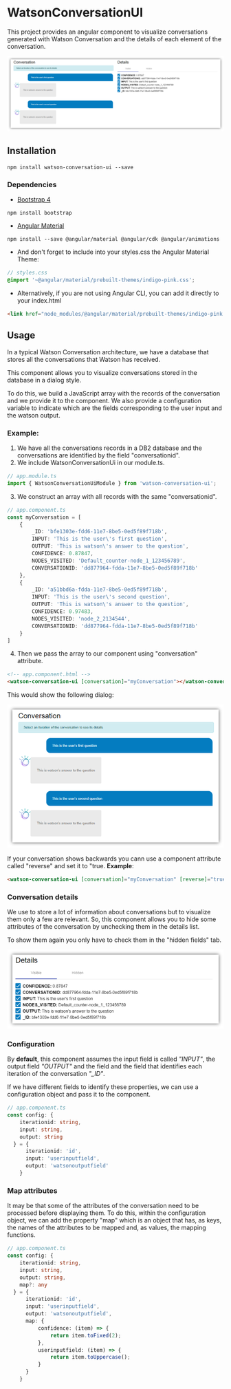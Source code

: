 # WatsonConversationUI

This project provides an angular component to visualize conversations generated with Watson Conversation and the details of each element of the conversation.

![Component preview](./readme-assets/component-preview.png "Component preview")

## Installation

```
npm install watson-conversation-ui --save
```

### Dependencies

- [Bootstrap 4](https://getbootstrap.com/docs/4.0/getting-started/download/)
```
npm install bootstrap
```

- [Angular Material](https://material.angular.io/guide/getting-started)
```
npm install --save @angular/material @angular/cdk @angular/animations
```

- And don't forget to include into your styles.css the Angular Material Theme:
```scss
// styles.css
@import '~@angular/material/prebuilt-themes/indigo-pink.css';
```

- Alternatively, if you are not using Angular CLI, you can add it directly to your index.html
```html
<link href="node_modules/@angular/material/prebuilt-themes/indigo-pink.css" rel="stylesheet">
```

## Usage

In a typical Watson Conversation architecture, we have a database that stores all the conversations that Watson has received.

This component allows you to visualize conversations stored in the database in a dialog style.

To do this, we build a JavaScript array with the records of the conversation and we provide it to the component. We also provide a configuration variable to indicate which are the fields corresponding to the user input and the watson output.

### Example: 

1. We have all the conversations records in a DB2 database and the conversations are identified by the field "conversationid".
2. We include WatsonConversationUi in our module.ts.
```typescript
// app.module.ts
import { WatsonConversationUiModule } from 'watson-conversation-ui';
```
3. We construct an array with all records with the same "conversationid".

```typescript
// app.component.ts
const myConversation = [
    {
        _ID: 'bfe1303e-fdd6-11e7-8be5-0ed5f89f718b',
        INPUT: 'This is the user\'s first question',
        OUTPUT: 'This is watson\'s answer to the question',
        CONFIDENCE: 0.87847,
        NODES_VISITED: 'Default_counter-node_1_123456789',
        CONVERSATIONID: 'dd877964-fdda-11e7-8be5-0ed5f89f718b'
    },
    {
        _ID: 'a51bbd6a-fdda-11e7-8be5-0ed5f89f718b',
        INPUT: 'This is the user\'s second question',
        OUTPUT: 'This is watson\'s answer to the question',
        CONFIDENCE: 0.97483,
        NODES_VISITED: 'node_2_2134544',
        CONVERSATIONID: 'dd877964-fdda-11e7-8be5-0ed5f89f718b'
    }
]
```

4. Then we pass the array to our component using "conversation" attribute.

```html
<!-- app.component.html -->
<watson-conversation-ui [conversation]="myConversation"></watson-conversation-ui>
```

This would show the following dialog:

![Dialog example](./readme-assets/conversation-example.png "Dialog example")

If your conversation shows backwards you cann use a component attribute called "reverse" and set it to "true. **Example**:

```html
<watson-conversation-ui [conversation]="myConversation" [reverse]="true"></watson-conversation-ui>
```

### Conversation details

We use to store a lot of information about conversations but to visualize them only a few are relevant. So, this component allows you to hide some attributes of the conversation by unchecking them in the details list.

To show them again you only have to check them in the "hidden fields" tab.

![Details example](./readme-assets/details-example.png "Details example")

### Configuration

By **default**, this component assumes the input field is called *"INPUT"*, the output field *"OUTPUT"* and the field and the field that identifies each iteration of the conversation *"_ID"*.

If we have different fields to identify these properties, we can use a configuration object and pass it to the component.

```typescript
// app.component.ts
const config: {
    iterationid: string,
    input: string,
    output: string
  } = {
      iterationid: 'id',
      input: 'userinputfield',
      output: 'watsonoutputfield'
    }
```

### Map attributes

It may be that some of the attributes of the conversation need to be processed before displaying them. To do this, within the configuration object, we can add the property "map" which is an object that has, as keys, the names of the attributes to be mapped and, as values, the mapping functions.

```typescript
// app.component.ts
const config: {
    iterationid: string,
    input: string,
    output: string,
    map?: any
  } = {
      iterationid: 'id',
      input: 'userinputfield',
      output: 'watsonoutputfield',
      map: {
          confidence: (item) => {
              return item.toFixed(2);
          },
          userinputfield: (item) => {
              return item.toUppercase();
          }
      }
    }
```